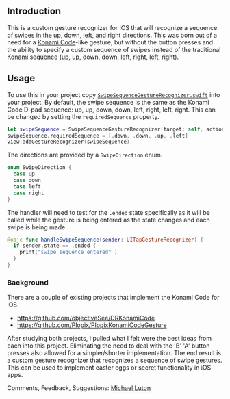 ## Introduction

This is a custom gesture recognizer for iOS that will recognize a sequence of swipes in the up, down, left, and right directions. This was born out of a need for a [Konami Code](https://en.wikipedia.org/wiki/Konami_Code)-like gesture, but without the button presses and the ability to specify a custom sequence of swipes instead of the traditional Konami sequence (up, up, down, down, left, right, left, right).

## Usage

To use this in your project copy [`SwipeSequenceGestureRecognizer.swift`](https://github.com/mluton/SwipeSequenceGestureRecognizer/blob/master/SwipeSequenceGestureRecognizer/SwipeSequenceGestureRecognizer.swift) into your project. By default, the swipe sequence is the same as the Konami Code D-pad sequence: up, up, down, down, left, right, left, right. This can be changed by setting the `requiredSequence` property.

```swift
let swipeSequence = SwipeSequenceGestureRecognizer(target: self, action: #selector(self.handleSwipeSequence))
swipeSequence.requiredSequence = [.down, .down, .up, .left]
view.addGestureRecognizer(swipeSequence)
```

The directions are provided by a `SwipeDirection` enum.

```swift
enum SwipeDirection {
  case up
  case down
  case left
  case right
}
```

The handler will need to test for the `.ended` state specifically as it will be called while the gesture is being entered as the state changes and each swipe is being made.

```swift
@objc func handleSwipeSequence(sender: UITapGestureRecognizer) {
  if sender.state == .ended {
    print("swipe sequence entered" )
  }
}
```

### Background

There are a couple of existing projects that implement the Konami Code for iOS.

- https://github.com/objectiveSee/DRKonamiCode
- https://github.com/Plopix/PlopixKonamiCodeGesture

After studying both projects, I pulled what I felt were the best ideas from each into this project. Eliminating the need to deal with the 'B' 'A' button presses also allowed for a simpler/shorter implementation. The end result is a custom gesture recognizer that recognizes a sequence of swipe gestures. This can be used to implement easter eggs or secret functionality in iOS apps.

Comments, Feedback, Suggestions: [Michael Luton](mailto:mluton@icloud.com)
